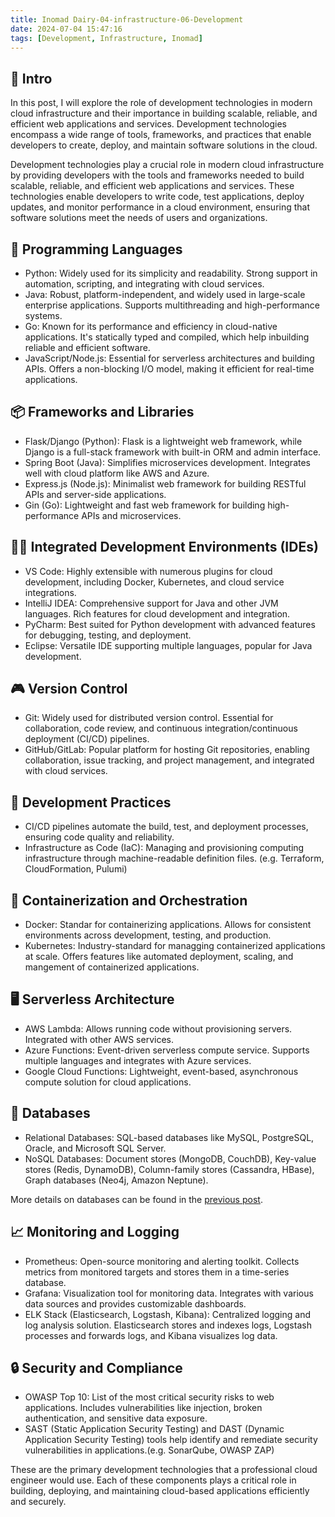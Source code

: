 ```yaml
---
title: Inomad Dairy-04-infrastructure-06-Development
date: 2024-07-04 15:47:16
tags: [Development, Infrastructure, Inomad]
---
```


## **🔎 Intro**

In this post, I will explore the role of development technologies in modern cloud infrastructure and their importance in building scalable, reliable, and efficient web applications and services. Development technologies encompass a wide range of tools, frameworks, and practices that enable developers to create, deploy, and maintain software solutions in the cloud.

<!-- more -->

Development technologies play a crucial role in modern cloud infrastructure by providing developers with the tools and frameworks needed to build scalable, reliable, and efficient web applications and services. These technologies enable developers to write code, test applications, deploy updates, and monitor performance in a cloud environment, ensuring that software solutions meet the needs of users and organizations.

## **🔗 Programming Languages**

- Python: Widely used for its simplicity and readability. Strong support in automation, scripting, and integrating with cloud services.
- Java: Robust, platform-independent, and widely used in large-scale enterprise applications. Supports multithreading and high-performance systems.
- Go: Known for its performance and efficiency in cloud-native applications. It's statically typed and compiled, which help inbuilding reliable and efficient software.
- JavaScript/Node.js: Essential for serverless architectures and building APIs. Offers a non-blocking I/O model, making it efficient for real-time applications.

## **📦 Frameworks and Libraries**

- Flask/Django (Python): Flask is a lightweight web framework, while Django is a full-stack framework with built-in ORM and admin interface.
- Spring Boot (Java): Simplifies microservices development. Integrates well with cloud platform like AWS and Azure.
- Express.js (Node.js): Minimalist web framework for building RESTful APIs and server-side applications.
- Gin (Go): Lightweight and fast web framework for building high-performance APIs and microservices.

## **🧑‍💻 Integrated Development Environments (IDEs)**

- VS Code: Highly extensible with numerous plugins for cloud development, including Docker, Kubernetes, and cloud service integrations.
- IntelliJ IDEA: Comprehensive support for Java and other JVM languages. Rich features for cloud development and integration.
- PyCharm: Best suited for Python development with advanced features for debugging, testing, and deployment.
- Eclipse: Versatile IDE supporting multiple languages, popular for Java development.

## **🎮 Version Control**
- Git: Widely used for distributed version control. Essential for collaboration, code review, and continuous integration/continuous deployment (CI/CD) pipelines.
- GitHub/GitLab: Popular platform for hosting Git repositories, enabling collaboration, issue tracking, and project management, and integrated with cloud services.

## **🔧 Development Practices**
- CI/CD pipelines automate the build, test, and deployment processes, ensuring code quality and reliability.
- Infrastructure as Code (IaC): Managing and provisioning computing infrastructure through machine-readable definition files. (e.g. Terraform, CloudFormation, Pulumi)

## **🫙 Containerization and Orchestration**
- Docker: Standar for containerizing applications. Allows for consistent environments across development, testing, and production.
- Kubernetes: Industry-standard for managging containerized applications at scale. Offers features like automated deployment, scaling, and mangement of containerized applications.

## **🖥️ Serverless Architecture**
- AWS Lambda: Allows running code without provisioning servers. Integrated with other AWS services.
- Azure Functions: Event-driven serverless compute service. Supports multiple languages and integrates with Azure services.
- Google Cloud Functions: Lightweight, event-based, asynchronous compute solution for cloud applications.

## **📁 Databases**
- Relational Databases: SQL-based databases like MySQL, PostgreSQL, Oracle, and Microsoft SQL Server.
- NoSQL Databases: Document stores (MongoDB, CouchDB), Key-value stores (Redis, DynamoDB), Column-family stores (Cassandra, HBase), Graph databases (Neo4j, Amazon Neptune).

More details on databases can be found in the [previous post](https://dogecat0.github.io/2024/07/04/Inomad%20Dairy/04-Infrastructure-05-Database.html).

## **📈 Monitoring and Logging**
- Prometheus: Open-source monitoring and alerting toolkit. Collects metrics from monitored targets and stores them in a time-series database.
- Grafana: Visualization tool for monitoring data. Integrates with various data sources and provides customizable dashboards.
- ELK Stack (Elasticsearch, Logstash, Kibana): Centralized logging and log analysis solution. Elasticsearch stores and indexes logs, Logstash processes and forwards logs, and Kibana visualizes log data.

## **🔒 Security and Compliance**
- OWASP Top 10: List of the most critical security risks to web applications. Includes vulnerabilities like injection, broken authentication, and sensitive data exposure.
- SAST (Static Application Security Testing) and DAST (Dynamic Application Security Testing) tools help identify and remediate security vulnerabilities in applications.(e.g. SonarQube, OWASP ZAP)

These are the primary development technologies that a professional cloud engineer would use. Each of these components plays a critical role in building, deploying, and maintaining cloud-based applications efficiently and securely.



